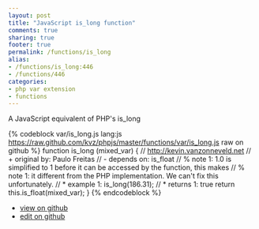 ```yaml
---
layout: post
title: "JavaScript is_long function"
comments: true
sharing: true
footer: true
permalink: /functions/is_long
alias:
- /functions/is_long:446
- /functions/446
categories:
- php var extension
- functions
---
```

A JavaScript equivalent of PHP's is_long

<!-- more -->

{% codeblock var/is_long.js lang:js https://raw.github.com/kvz/phpjs/master/functions/var/is_long.js raw on github %}
function is_long (mixed_var) {
    // http://kevin.vanzonneveld.net
    // +   original by: Paulo Freitas
    //  -   depends on: is_float
    // %        note 1: 1.0 is simplified to 1 before it can be accessed by the function, this makes
    // %        note 1: it different from the PHP implementation. We can't fix this unfortunately.
    // *     example 1: is_long(186.31);
    // *     returns 1: true
    return this.is_float(mixed_var);
}
{% endcodeblock %}

 - [view on github](https://github.com/kvz/phpjs/blob/master/functions/var/is_long.js)
 - [edit on github](https://github.com/kvz/phpjs/edit/master/functions/var/is_long.js)

